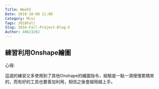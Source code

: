 ```yaml
---
Title: Week5
Date: 2018-10-08 11:00
Category: Misc
Tags: 2018Fall
Slug: 2018-Fall-Project-Blog-5
Author: 40623202
---
```




<!-- PELICAN_END_SUMMARY -->

練習利用Onshape繪圖
----
心得:

這週的練習又多使用到了其他Onshape的繪圖指令，經驗是一點一滴慢慢累積來的，而有好的工具也要善加利用，相信之後會越用越上手。





